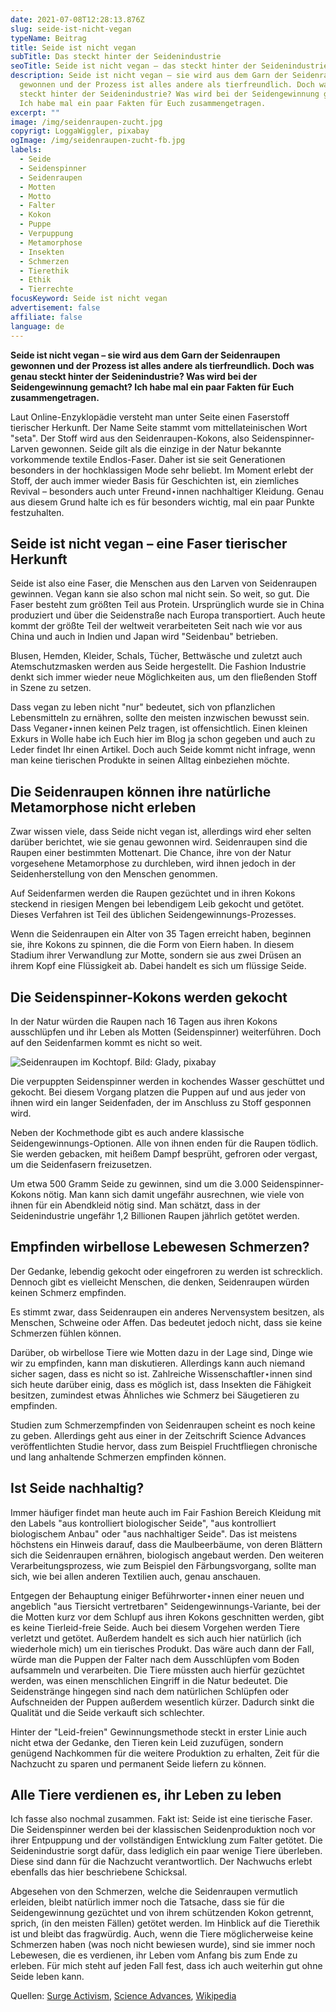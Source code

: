 ```yaml
---
date: 2021-07-08T12:28:13.876Z
slug: seide-ist-nicht-vegan
typeName: Beitrag
title: Seide ist nicht vegan
subTitle: Das steckt hinter der Seidenindustrie
seoTitle: Seide ist nicht vegan – das steckt hinter der Seidenindustrie
description: Seide ist nicht vegan – sie wird aus dem Garn der Seidenraupen
  gewonnen und der Prozess ist alles andere als tierfreundlich. Doch was genau
  steckt hinter der Seidenindustrie? Was wird bei der Seidengewinnung gemacht?
  Ich habe mal ein paar Fakten für Euch zusammengetragen.
excerpt: ""
image: /img/seidenraupen-zucht.jpg
copyrigt: LoggaWiggler, pixabay
ogImage: /img/seidenraupen-zucht-fb.jpg
labels:
  - Seide
  - Seidenspinner
  - Seidenraupen
  - Motten
  - Motto
  - Falter
  - Kokon
  - Puppe
  - Verpuppung
  - Metamorphose
  - Insekten
  - Schmerzen
  - Tierethik
  - Ethik
  - Tierrechte
focusKeyword: Seide ist nicht vegan
advertisement: false
affiliate: false
language: de
---
```

**Seide ist nicht vegan – sie wird aus dem Garn der Seidenraupen gewonnen und der Prozess ist alles andere als tierfreundlich. Doch was genau steckt hinter der Seidenindustrie? Was wird bei der Seidengewinnung gemacht? Ich habe mal ein paar Fakten für Euch zusammengetragen.**

Laut Online-Enzyklopädie versteht man unter Seite einen Faserstoff tierischer Herkunft. Der Name Seite stammt vom mittellateinischen Wort "seta". Der Stoff wird aus den Seidenraupen-Kokons, also Seidenspinner-Larven gewonnen. Seide gilt als die einzige in der Natur bekannte vorkommende textile Endlos-Faser. Daher ist sie seit Generationen besonders in der hochklassigen Mode sehr beliebt. Im Moment erlebt der Stoff, der auch immer wieder Basis für Geschichten ist, ein ziemliches Revival – besonders auch unter Freund⋆innen nachhaltiger Kleidung. Genau aus diesem Grund halte ich es für besonders wichtig, mal ein paar Punkte festzuhalten.

## Seide ist nicht vegan – eine Faser tierischer Herkunft

Seide ist also eine Faser, die Menschen aus den Larven von Seidenraupen gewinnen. Vegan kann sie also schon mal nicht sein. So weit, so gut. Die Faser besteht zum größten Teil aus Protein. Ursprünglich wurde sie in China produziert und über die Seidenstraße nach Europa transportiert. Auch heute kommt der größte Teil der weltweit verarbeiteten Seit nach wie vor aus China und auch in Indien und Japan wird "Seidenbau" betrieben.

Blusen, Hemden, Kleider, Schals, Tücher, Bettwäsche und zuletzt auch Atemschutzmasken werden aus Seide hergestellt. Die Fashion Industrie denkt sich immer wieder neue Möglichkeiten aus, um den fließenden Stoff in Szene zu setzen.

Dass vegan zu leben nicht "nur" bedeutet, sich von pflanzlichen Lebensmitteln zu ernähren, sollte den meisten inzwischen bewusst sein. Dass Veganer⋆innen keinen Pelz tragen, ist offensichtlich. Einen kleinen Exkurs in Wolle habe ich Euch hier im Blog ja schon gegeben und auch zu Leder findet Ihr einen Artikel. Doch auch Seide kommt nicht infrage, wenn man keine tierischen Produkte in seinen Alltag einbeziehen möchte.

## Die Seidenraupen können ihre natürliche Metamorphose nicht erleben

Zwar wissen viele, dass Seide nicht vegan ist, allerdings wird eher selten darüber berichtet, wie sie genau gewonnen wird. Seidenraupen sind die Raupen einer bestimmten Mottenart. Die Chance, ihre von der Natur vorgesehene Metamorphose zu durchleben, wird ihnen jedoch in der Seidenherstellung von den Menschen genommen.

Auf Seidenfarmen werden die Raupen gezüchtet und in ihren Kokons steckend in riesigen Mengen bei lebendigem Leib gekocht und getötet. Dieses Verfahren ist Teil des üblichen Seidengewinnungs-Prozesses.

Wenn die Seidenraupen ein Alter von 35 Tagen erreicht haben, beginnen sie, ihre Kokons zu spinnen, die die Form von Eiern haben. In diesem Stadium ihrer Verwandlung zur Motte, sondern sie aus zwei Drüsen an ihrem Kopf eine Flüssigkeit ab. Dabei handelt es sich um flüssige Seide.

## Die Seidenspinner-Kokons werden gekocht

In der Natur würden die Raupen nach 16 Tagen aus ihren Kokons ausschlüpfen und ihr Leben als Motten (Seidenspinner) weiterführen. Doch auf den Seidenfarmen kommt es nicht so weit.

![Seidenraupen im Kochtopf. Bild: Glady, pixabay](/img/seidenraupen-kochtopf.jpg "Seidenraupen im Kochtopf. Bild: Glady, pixabay")

Die verpuppten Seidenspinner werden in kochendes Wasser geschüttet und gekocht. Bei diesem Vorgang platzen die Puppen auf und aus jeder von ihnen wird ein langer Seidenfaden, der im Anschluss zu Stoff gesponnen wird.

Neben der Kochmethode gibt es auch andere klassische Seidengewinnungs-Optionen. Alle von ihnen enden für die Raupen tödlich. Sie werden gebacken, mit heißem Dampf besprüht, gefroren oder vergast, um die Seidenfasern freizusetzen.

Um etwa 500 Gramm Seide zu gewinnen, sind um die 3.000 Seidenspinner-Kokons nötig. Man kann sich damit ungefähr ausrechnen, wie viele von ihnen für ein Abendkleid nötig sind. Man schätzt, dass in der Seidenindustrie ungefähr 1,2 Billionen Raupen jährlich getötet werden.

## Empfinden wirbellose Lebewesen Schmerzen?

Der Gedanke, lebendig gekocht oder eingefroren zu werden ist schrecklich. Dennoch gibt es vielleicht Menschen, die denken, Seidenraupen würden keinen Schmerz empfinden.

Es stimmt zwar, dass Seidenraupen ein anderes Nervensystem besitzen, als Menschen, Schweine oder Affen. Das bedeutet jedoch nicht, dass sie keine Schmerzen fühlen können.

Darüber, ob wirbellose Tiere wie Motten dazu in der Lage sind, Dinge wie wir zu empfinden, kann man diskutieren. Allerdings kann auch niemand sicher sagen, dass es nicht so ist. Zahlreiche Wissenschaftler⋆innen sind sich heute darüber einig, dass es möglich ist, dass Insekten die Fähigkeit besitzen, zumindest etwas Ähnliches wie Schmerz bei Säugetieren zu empfinden.

Studien zum Schmerzempfinden von Seidenraupen scheint es noch keine zu geben. Allerdings geht aus einer in der Zeitschrift Science Advances veröffentlichten Studie hervor, dass zum Beispiel Fruchtfliegen chronische und lang anhaltende Schmerzen empfinden können.

## Ist Seide nachhaltig?

Immer häufiger findet man heute auch im Fair Fashion Bereich Kleidung mit den Labels "aus kontrolliert biologischer Seide", "aus kontrolliert biologischem Anbau" oder "aus nachhaltiger Seide". Das ist meistens höchstens ein Hinweis darauf, dass die Maulbeerbäume, von deren Blättern sich die Seidenraupen ernähren, biologisch angebaut werden. Den weiteren Verarbeitungsprozess, wie zum Beispiel den Färbungsvorgang, sollte man sich, wie bei allen anderen Textilien auch, genau anschauen. 

Entgegen der Behauptung einiger Beführworter⋆innen einer neuen und angeblich "aus Tiersicht vertretbaren" Seidengewinnungs-Variante, bei der die Motten kurz vor dem Schlupf aus ihren Kokons geschnitten werden, gibt es keine Tierleid-freie Seide. Auch bei diesem Vorgehen werden Tiere verletzt und getötet. Außerdem handelt es sich auch hier natürlich (ich wiederhole mich) um ein tierisches Produkt. Das wäre auch dann der Fall, würde man die Puppen der Falter nach dem Ausschlüpfen vom Boden aufsammeln und verarbeiten. Die Tiere müssten auch hierfür gezüchtet werden, was einen menschlichen Eingriff in die Natur bedeutet. Die Seidenstränge hingegen sind nach dem natürlichen Schlüpfen oder Aufschneiden der Puppen außerdem wesentlich kürzer. Dadurch sinkt die Qualität und die Seide verkauft sich schlechter.

Hinter der "Leid-freien" Gewinnungsmethode steckt in erster Linie auch nicht etwa der Gedanke, den Tieren kein Leid zuzufügen, sondern genügend Nachkommen für die weitere Produktion zu erhalten, Zeit für die Nachzucht zu sparen und permanent Seide liefern zu können.

## Alle Tiere verdienen es, ihr Leben zu leben

Ich fasse also nochmal zusammen. Fakt ist: Seide ist eine tierische Faser. Die Seidenspinner werden bei der klassischen Seidenproduktion noch vor ihrer Entpuppung und der vollständigen Entwicklung zum Falter getötet. Die Seidenindustrie sorgt dafür, dass lediglich ein paar wenige Tiere überleben. Diese sind dann für die Nachzucht verantwortlich. Der Nachwuchs erlebt ebenfalls das hier beschriebene Schicksal.

Abgesehen von den Schmerzen, welche die Seidenraupen vermutlich erleiden, bleibt natürlich immer noch die Tatsache, dass sie für die Seidengewinnung gezüchtet und von ihrem schützenden Kokon getrennt, sprich, (in den meisten Fällen) getötet werden. Im Hinblick auf die Tierethik ist und bleibt das fragwürdig. Auch, wenn die Tiere möglicherweise keine Schmerzen haben (was noch nicht bewiesen wurde), sind sie immer noch Lebewesen, die es verdienen, ihr Leben vom Anfang bis zum Ende zu erleben. Für mich steht auf jeden Fall fest, dass ich auch weiterhin gut ohne Seide leben kann.

Quellen: [Surge Activism](https://www.surgeactivism.org/articles/why-isnt-silk-vegan-the-cruel-reality-of-the-industry?fbclid=IwAR3kbZMwBV94CFe4MhAkBa-EiExKXN8fDe5on3gYEyP4h2d3uCe24hNGEw8), [Science Advances](https://advances.sciencemag.org/content/5/7/eaaw4099), [Wikipedia](https://de.wikipedia.org/wiki/Seide)